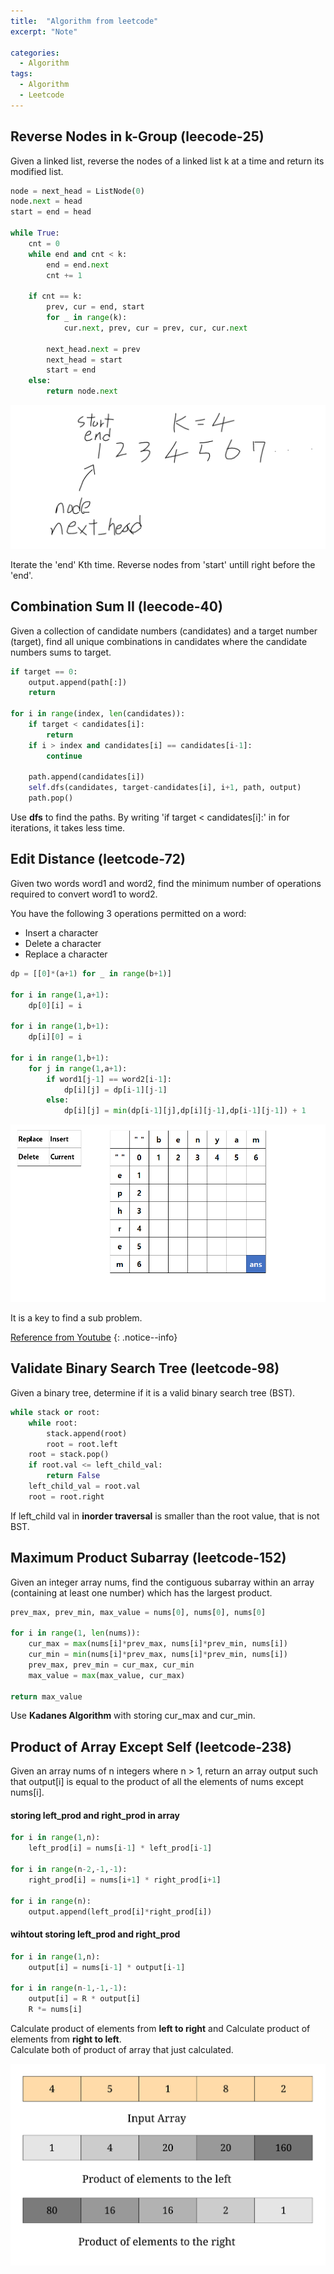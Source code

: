 ```yaml
---
title:  "Algorithm from leetcode"
excerpt: "Note"

categories:
  - Algorithm
tags:
  - Algorithm
  - Leetcode
---
```


## Reverse Nodes in k-Group (leecode-25)

Given a linked list, reverse the nodes of a linked list k at a time and return its modified list.

``` python
node = next_head = ListNode(0)
node.next = head
start = end = head

while True:
    cnt = 0
    while end and cnt < k:
        end = end.next
        cnt += 1

    if cnt == k:
        prev, cur = end, start
        for _ in range(k):
            cur.next, prev, cur = prev, cur, cur.next

        next_head.next = prev
        next_head = start
        start = end
    else:
        return node.next
```

![](/assets/images/leetcode/leetcode_25.png)

Iterate the 'end' Kth time. Reverse nodes from 'start' untill right before the 'end'.

## Combination Sum II (leecode-40)

Given a collection of candidate numbers (candidates) and a target number (target), find all unique combinations in candidates where the candidate numbers sums to target.

``` python
if target == 0:
    output.append(path[:])
    return

for i in range(index, len(candidates)):
    if target < candidates[i]:
        return
    if i > index and candidates[i] == candidates[i-1]:
        continue

    path.append(candidates[i])
    self.dfs(candidates, target-candidates[i], i+1, path, output)
    path.pop()
```

Use **dfs** to find the paths. By writing 'if target < candidates[i]:' in for iterations, it takes less time.

## Edit Distance (leetcode-72)

Given two words word1 and word2, find the minimum number of operations required to convert word1 to word2. <br>

You have the following 3 operations permitted on a word:
+ Insert a character
+ Delete a character
+ Replace a character

``` python
dp = [[0]*(a+1) for _ in range(b+1)]

for i in range(1,a+1):
    dp[0][i] = i

for i in range(1,b+1):
    dp[i][0] = i

for i in range(1,b+1):
    for j in range(1,a+1):
        if word1[j-1] == word2[i-1]:
            dp[i][j] = dp[i-1][j-1]
        else:
            dp[i][j] = min(dp[i-1][j],dp[i][j-1],dp[i-1][j-1]) + 1
```

![](/assets/images/leetcode/leetcode_72.png)

It is a key to find a sub problem.

[Reference from Youtube](https://www.youtube.com/watch?v=MiqoA-yF-0M)
{: .notice--info}

## Validate Binary Search Tree (leetcode-98)

Given a binary tree, determine if it is a valid binary search tree (BST).

``` python
while stack or root:
    while root:
        stack.append(root)
        root = root.left
    root = stack.pop()
    if root.val <= left_child_val:
        return False
    left_child_val = root.val
    root = root.right
```

If left_child val in **inorder traversal** is smaller than the root value, that is not BST.


## Maximum Product Subarray (leetcode-152)

Given an integer array nums, find the contiguous subarray within an array (containing at least one number) which has the largest product.

``` python
prev_max, prev_min, max_value = nums[0], nums[0], nums[0]

for i in range(1, len(nums)):
    cur_max = max(nums[i]*prev_max, nums[i]*prev_min, nums[i])
    cur_min = min(nums[i]*prev_max, nums[i]*prev_min, nums[i])
    prev_max, prev_min = cur_max, cur_min
    max_value = max(max_value, cur_max)

return max_value
```

Use **Kadanes Algorithm** with storing cur_max and cur_min.

## Product of Array Except Self (leetcode-238)

Given an array nums of n integers where n > 1,  return an array output such that output[i] is equal to the product of all the elements of nums except nums[i].


#### storing left_prod and right_prod in array

``` python
for i in range(1,n):
    left_prod[i] = nums[i-1] * left_prod[i-1]

for i in range(n-2,-1,-1):
    right_prod[i] = nums[i+1] * right_prod[i+1]

for i in range(n):
    output.append(left_prod[i]*right_prod[i])
```

#### wihtout storing left_prod and right_prod

``` python
for i in range(1,n):
    output[i] = nums[i-1] * output[i-1]

for i in range(n-1,-1,-1):
    output[i] = R * output[i]
    R *= nums[i]
```

Calculate product of elements from **left to right** and Calculate product of elements from **right to left**.<br>
Calculate both of product of array that just calculated.

![](/assets/images/leetcode/leetcode_238.png)